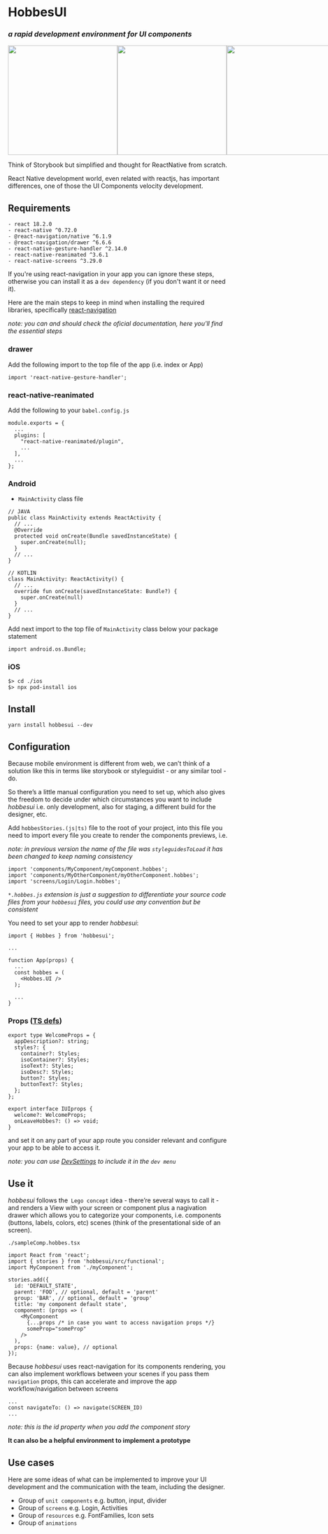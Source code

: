 # HobbesUI
### _a rapid development environment for UI components_

<div style="display: flex;">
  <img width="250" src="./docsAssets/welcome.png" />
  <img width="250" src="./docsAssets/hobbesui_sidebar.png" />
  <img width="250" src="./docsAssets/hobbesui_storyComp.png" />
</div>

Think of Storybook but simplified and thought for ReactNative from scratch.

React Native development world, even related with reactjs, has important differences, one of those the UI Components velocity development.

## Requirements
```
- react 18.2.0
- react-native ^0.72.0
- @react-navigation/native ^6.1.9
- @react-navigation/drawer ^6.6.6
- react-native-gesture-handler ^2.14.0
- react-native-reanimated ^3.6.1
- react-native-screens ^3.29.0
```

If you're using react-navigation in your app you can ignore these steps, otherwise you can install it as a `dev dependency` (if you don't want it or need it).

Here are the main steps to keep in mind when installing the required libraries, specifically [react-navigation](https://reactnavigation.org/docs/getting-started) 

_note: you can and should check the oficial documentation, here you'll find the essential steps_

### drawer
Add the following import to the top file of the app (i.e. index or App)

```
import 'react-native-gesture-handler';
```

### react-native-reanimated
Add the following to your `babel.config.js`

```
module.exports = {
  ...
  plugins: [
    "react-native-reanimated/plugin",
    ...
  ],
  ...
};
```

### Android

- `MainActivity` class file

```
// JAVA
public class MainActivity extends ReactActivity {
  // ...
  @Override
  protected void onCreate(Bundle savedInstanceState) {
    super.onCreate(null);
  }
  // ...
}
```

```
// KOTLIN
class MainActivity: ReactActivity() {
  // ...
  override fun onCreate(savedInstanceState: Bundle?) {
    super.onCreate(null)
  }
  // ...
}
```

Add next import to the top file of `MainActivity` class below your package statement

```
import android.os.Bundle;
```

### iOS
```
$> cd ./ios
$> npx pod-install ios
```

## Install
```
yarn install hobbesui --dev
```

## Configuration
Because mobile environment is different from web, we can’t think of a solution like this in terms like storybook or styleguidist - or any similar tool - do. 

So there’s a little manual configuration you need to set up, which also gives the freedom to decide under which circumstances you want to include *hobbesui* i.e. only development, also for staging, a different build for the designer, etc.

Add `hobbesStories.(js|ts)` file to the root of your project, into this file you need to import every file you create to render the components previews, i.e.

_note: in previous version the name of the file was `styleguidesToLoad` it has been changed to keep naming consistency_

```
import 'components/MyComponent/myComponent.hobbes';
import 'components/MyOtherComponent/myOtherComponent.hobbes';
import 'screens/Login/Login.hobbes';
```

_`*.hobbes.js` extension is just a suggestion to differentiate your source code files from your `hobbesui` files, you could use any convention but be consistent_

You need to set your app to render *hobbesui*:

```
import { Hobbes } from 'hobbesui';

...

function App(props) {
  ...
  const hobbes = (
    <Hobbes.UI />
  );

  ...
}
```

### Props ([TS defs](https://github.com/diablourbano/hobbesui/blob/release/src/interfaces.ts))
```
export type WelcomeProps = {
  appDescription?: string;
  styles?: {
    container?: Styles;
    isoContainer?: Styles;
    isoText?: Styles;
    isoDesc?: Styles;
    button?: Styles;
    buttonText?: Styles;
  };
};

export interface IUIprops {
  welcome?: WelcomeProps;
  onLeaveHobbes?: () => void;
}
```

and set it on any part of your app route you consider relevant and configure your app to be able to access it.

_note: you can use [DevSettings](https://reactnative.dev/docs/devsettings) to include it in the `dev menu`_

## Use it
*hobbesui* follows the` Lego concept` idea - there’re several ways to call it - and renders a View with your screen or component plus a nagivation drawer which allows you to categorize your components, i.e. components 
(buttons, labels, colors, etc) scenes (think of the presentational side of an screen).

`./sampleComp.hobbes.tsx`
```
import React from 'react';
import { stories } from 'hobbesui/src/functional';
import MyComponent from './myComponent';

stories.add({
  id: 'DEFAULT_STATE',
  parent: 'FOO', // optional, default = 'parent'
  group: 'BAR', // optional, default = 'group'
  title: 'my component default state',
  component: (props => (
    <MyComponent
      {...props /* in case you want to access navigation props */}
      someProp="someProp"
    />
  ),
  props: {name: value}, // optional
});
```

Because *hobbesui* uses react-navigation for its components rendering, you can also implement workflows between your scenes if you pass 
them `navigation` props, this can accelerate and improve the app workflow/navigation between screens

```
...
const navigateTo: () => navigate(SCREEN_ID)
...
```
_note: this is the id property when you add the component story_

**It can also be a helpful environment to implement a prototype**

## Use cases
Here are some ideas of what can be implemented to improve your UI development and the communication with the team, including the designer.

- Group of `unit components` e.g. button, input, divider
- Group of `screens` e.g. Login, Activities
- Group of `resources` e.g. FontFamilies, Icon sets
- Group of `animations`
